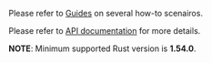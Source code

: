 
Please refer to [Guides](https://reign.rs/guides) on several how-to scenairos.

Please refer to [API documentation](https://docs.rs/reign_model) for more details.

**NOTE**: Minimum supported Rust version is **1.54.0**.
